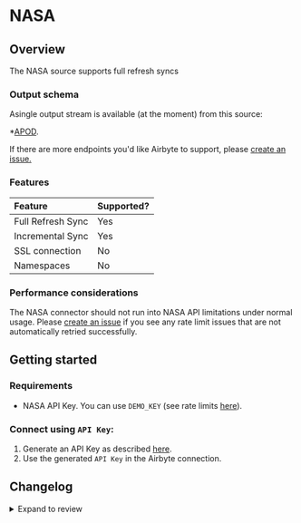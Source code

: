 # NASA

## Overview

The NASA source supports full refresh syncs

### Output schema

Asingle output stream is available (at the moment) from this source:

\*[APOD](https://github.com/nasa/apod-api#docs-).

If there are more endpoints you'd like Airbyte to support, please [create an issue.](https://github.com/airbytehq/airbyte/issues/new/choose)

### Features

| Feature           | Supported? |
| :---------------- | :--------- |
| Full Refresh Sync | Yes        |
| Incremental Sync  | Yes        |
| SSL connection    | No         |
| Namespaces        | No         |

### Performance considerations

The NASA connector should not run into NASA API limitations under normal usage. Please [create an issue](https://github.com/airbytehq/airbyte/issues) if you see any rate limit issues that are not automatically retried successfully.

## Getting started

### Requirements

- NASA API Key. You can use `DEMO_KEY` (see rate limits [here](https://api.nasa.gov/)).

### Connect using `API Key`:

1. Generate an API Key as described [here](https://api.nasa.gov/).
2. Use the generated `API Key` in the Airbyte connection.

## Changelog

<details>
  <summary>Expand to review</summary>

| Version | Date       | Pull Request                                             | Subject                                    |
| :------ | :--------- | :------------------------------------------------------- | :----------------------------------------- |
| 0.3.33 | 2025-09-30 | [64268](https://github.com/airbytehq/airbyte/pull/64268) | Update dependencies |
| 0.3.32 | 2025-07-26 | [63834](https://github.com/airbytehq/airbyte/pull/63834) | Update dependencies |
| 0.3.31 | 2025-07-19 | [63410](https://github.com/airbytehq/airbyte/pull/63410) | Update dependencies |
| 0.3.30 | 2025-07-12 | [63258](https://github.com/airbytehq/airbyte/pull/63258) | Update dependencies |
| 0.3.29 | 2025-07-05 | [62620](https://github.com/airbytehq/airbyte/pull/62620) | Update dependencies |
| 0.3.28 | 2025-06-28 | [62396](https://github.com/airbytehq/airbyte/pull/62396) | Update dependencies |
| 0.3.27 | 2025-06-21 | [61046](https://github.com/airbytehq/airbyte/pull/61046) | Update dependencies |
| 0.3.26 | 2025-05-24 | [60543](https://github.com/airbytehq/airbyte/pull/60543) | Update dependencies |
| 0.3.25 | 2025-05-10 | [60116](https://github.com/airbytehq/airbyte/pull/60116) | Update dependencies |
| 0.3.24 | 2025-05-03 | [59501](https://github.com/airbytehq/airbyte/pull/59501) | Update dependencies |
| 0.3.23 | 2025-04-27 | [59067](https://github.com/airbytehq/airbyte/pull/59067) | Update dependencies |
| 0.3.22 | 2025-04-19 | [58504](https://github.com/airbytehq/airbyte/pull/58504) | Update dependencies |
| 0.3.21 | 2025-04-12 | [57921](https://github.com/airbytehq/airbyte/pull/57921) | Update dependencies |
| 0.3.20 | 2025-04-05 | [57287](https://github.com/airbytehq/airbyte/pull/57287) | Update dependencies |
| 0.3.19 | 2025-03-29 | [56667](https://github.com/airbytehq/airbyte/pull/56667) | Update dependencies |
| 0.3.18 | 2025-03-22 | [56032](https://github.com/airbytehq/airbyte/pull/56032) | Update dependencies |
| 0.3.17 | 2025-03-08 | [55503](https://github.com/airbytehq/airbyte/pull/55503) | Update dependencies |
| 0.3.16 | 2025-03-01 | [54783](https://github.com/airbytehq/airbyte/pull/54783) | Update dependencies |
| 0.3.15 | 2025-02-22 | [54341](https://github.com/airbytehq/airbyte/pull/54341) | Update dependencies |
| 0.3.14 | 2025-02-15 | [53803](https://github.com/airbytehq/airbyte/pull/53803) | Update dependencies |
| 0.3.13 | 2025-02-08 | [53303](https://github.com/airbytehq/airbyte/pull/53303) | Update dependencies |
| 0.3.12 | 2025-02-01 | [52778](https://github.com/airbytehq/airbyte/pull/52778) | Update dependencies |
| 0.3.11 | 2025-01-25 | [52275](https://github.com/airbytehq/airbyte/pull/52275) | Update dependencies |
| 0.3.10 | 2025-01-18 | [51793](https://github.com/airbytehq/airbyte/pull/51793) | Update dependencies |
| 0.3.9 | 2025-01-11 | [51178](https://github.com/airbytehq/airbyte/pull/51178) | Update dependencies |
| 0.3.8 | 2024-12-28 | [50595](https://github.com/airbytehq/airbyte/pull/50595) | Update dependencies |
| 0.3.7 | 2024-12-21 | [50083](https://github.com/airbytehq/airbyte/pull/50083) | Update dependencies |
| 0.3.6 | 2024-12-14 | [49637](https://github.com/airbytehq/airbyte/pull/49637) | Update dependencies |
| 0.3.5 | 2024-12-12 | [49231](https://github.com/airbytehq/airbyte/pull/49231) | Update dependencies |
| 0.3.4 | 2024-12-11 | [48990](https://github.com/airbytehq/airbyte/pull/48990) | Starting with this version, the Docker image is now rootless. Please note that this and future versions will not be compatible with Airbyte versions earlier than 0.64 |
| 0.3.3 | 2024-10-29 | [47740](https://github.com/airbytehq/airbyte/pull/47740) | Update dependencies |
| 0.3.2 | 2024-10-28 | [47491](https://github.com/airbytehq/airbyte/pull/47491) | Update dependencies |
| 0.3.1 | 2024-08-16 | [44196](https://github.com/airbytehq/airbyte/pull/44196) | Bump source-declarative-manifest version |
| 0.3.0 | 2024-08-15 | [44115](https://github.com/airbytehq/airbyte/pull/44115) | Refactor connector to manifest-only format |
| 0.2.14 | 2024-08-12 | [43907](https://github.com/airbytehq/airbyte/pull/43907) | Update dependencies |
| 0.2.13 | 2024-08-10 | [43625](https://github.com/airbytehq/airbyte/pull/43625) | Update dependencies |
| 0.2.12 | 2024-08-03 | [43295](https://github.com/airbytehq/airbyte/pull/43295) | Update dependencies |
| 0.2.11 | 2024-07-27 | [42592](https://github.com/airbytehq/airbyte/pull/42592) | Update dependencies |
| 0.2.10 | 2024-07-20 | [42163](https://github.com/airbytehq/airbyte/pull/42163) | Update dependencies |
| 0.2.9 | 2024-07-13 | [41776](https://github.com/airbytehq/airbyte/pull/41776) | Update dependencies |
| 0.2.8 | 2024-07-10 | [41545](https://github.com/airbytehq/airbyte/pull/41545) | Update dependencies |
| 0.2.7 | 2024-07-09 | [41154](https://github.com/airbytehq/airbyte/pull/41154) | Update dependencies |
| 0.2.6 | 2024-07-06 | [40764](https://github.com/airbytehq/airbyte/pull/40764) | Update dependencies |
| 0.2.5 | 2024-06-25 | [40416](https://github.com/airbytehq/airbyte/pull/40416) | Update dependencies |
| 0.2.4 | 2024-06-22 | [40114](https://github.com/airbytehq/airbyte/pull/40114) | Update dependencies |
| 0.2.3 | 2024-06-15 | [39498](https://github.com/airbytehq/airbyte/pull/39498) | Make compatible with builder |
| 0.2.2 | 2024-06-06 | [39218](https://github.com/airbytehq/airbyte/pull/39218) | [autopull] Upgrade base image to v1.2.2 |
| 0.2.1 | 2024-05-21 | [38520](https://github.com/airbytehq/airbyte/pull/38520) | [autopull] base image + poetry + up_to_date |
| 0.2.0 | 2023-10-10 | [31051](https://github.com/airbytehq/airbyte/pull/31051) | Migrate to lowcode |
| 0.1.1 | 2023-02-13 | [22934](https://github.com/airbytehq/airbyte/pull/22934) | Specified date formatting in specification |
| 0.1.0 | 2022-10-24 | [18394](https://github.com/airbytehq/airbyte/pull/18394) | 🎉 New Source: NASA APOD |

</details>
